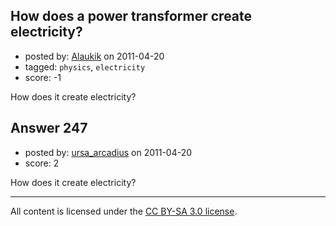 ## How does a power transformer create electricity?

- posted by: [Alaukik](https://stackexchange.com/users/-1/153-alaukik) on 2011-04-20
- tagged: `physics`, `electricity`
- score: -1

How does it create electricity?


## Answer 247

- posted by: [ursa_arcadius](https://stackexchange.com/users/-1/68-ursa-arcadius) on 2011-04-20
- score: 2

How does it create electricity?



---

All content is licensed under the [CC BY-SA 3.0 license](https://creativecommons.org/licenses/by-sa/3.0/).
